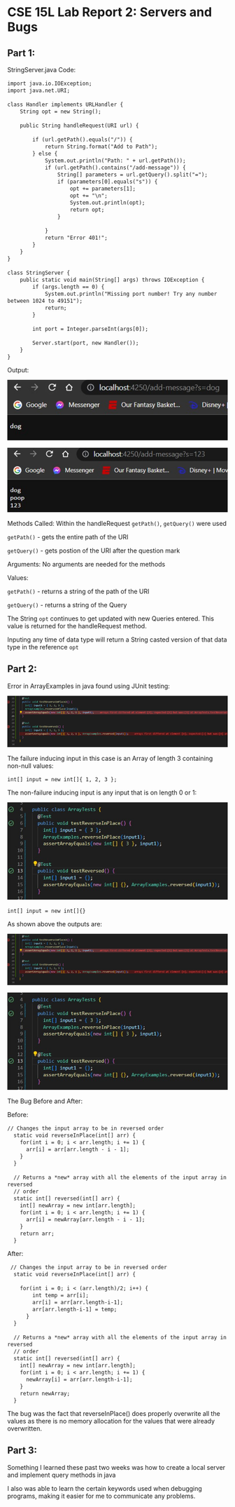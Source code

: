 # CSE 15L Lab Report 2: Servers and Bugs

## Part 1:

StringServer.java Code:

```
import java.io.IOException;
import java.net.URI;

class Handler implements URLHandler {
    String opt = new String();

    public String handleRequest(URI url) {

        if (url.getPath().equals("/")) {
            return String.format("Add to Path");
        } else {
            System.out.println("Path: " + url.getPath());
            if (url.getPath().contains("/add-message")) {
                String[] parameters = url.getQuery().split("=");
                if (parameters[0].equals("s")) {
                    opt += parameters[1];
                    opt += "\n";
                    System.out.println(opt);
                    return opt;
                }

            }
            return "Error 401!";
        }
    }
}

class StringServer {
    public static void main(String[] args) throws IOException {
        if (args.length == 0) {
            System.out.println("Missing port number! Try any number between 1024 to 49151");
            return;
        }

        int port = Integer.parseInt(args[0]);

        Server.start(port, new Handler());
    }
}
```
Output:

![Image](ss1.jpg)

![Image](ss2.jpg)

Methods Called: Within the handleRequest `getPath()`, `getQuery()` were used

`getPath()` - gets the entire path of the URI

`getQuery()` - gets postion of the URI after the question mark

Arguments: No arguments are needed for the methods

Values: 

`getPath()` - returns a string of the path of the URI

`getQuery()` - returns a string of the Query

The String `opt` continues to get updated with new Queries entered. This value is returned for the handleRequest method.

Inputing any time of data type will return a String casted version of that data type in the reference `opt`

## Part 2:

Error in ArrayExamples in java found using JUnit testing:

![image](ss3.png)

The failure inducing input in this case is an Array of length 3 containing non-null values:

```
int[] input = new int[]{ 1, 2, 3 };
```

The non-failure inducing input is any input that is on length 0 or 1:

![image](ss4.jpg)

```
int[] input = new int[]{}
```

As shown above the outputs are:

![image](ss3.png)

![image](ss4.jpg)

The Bug Before and After:

Before:
```
// Changes the input array to be in reversed order
  static void reverseInPlace(int[] arr) {
    for(int i = 0; i < arr.length; i += 1) {
      arr[i] = arr[arr.length - i - 1];
    }
  }

  // Returns a *new* array with all the elements of the input array in reversed
  // order
  static int[] reversed(int[] arr) {
    int[] newArray = new int[arr.length];
    for(int i = 0; i < arr.length; i += 1) {
      arr[i] = newArray[arr.length - i - 1];
    }
    return arr;
  }
```

After:
```
 // Changes the input array to be in reversed order
  static void reverseInPlace(int[] arr) {
    
    for(int i = 0; i < (arr.length)/2; i++) {
        int temp = arr[i];
        arr[i] = arr[arr.length-i-1];
        arr[arr.length-i-1] = temp;
      }
  }

  // Returns a *new* array with all the elements of the input array in reversed
  // order
  static int[] reversed(int[] arr) {
    int[] newArray = new int[arr.length];
    for(int i = 0; i < arr.length; i += 1) {
      newArray[i] = arr[arr.length-i-1];
    }
    return newArray;
  }
  ```
  The bug was the fact that reverseInPlace() does properly overwrite all the values as there is no memory allocation for the values that were already overwritten.
  
  
  ## Part 3:
  
  Something I learned these past two weeks was how to create a local server and implement query methods in java
  
  I also was able to learn the certain keywords used when debugging programs, making it easier for me to communicate any problems.




